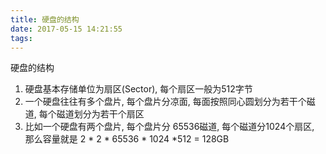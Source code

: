 ```yaml
---
title: 硬盘的结构
date: 2017-05-15 14:21:55
tags:
---
```

硬盘的结构

1. 硬盘基本存储单位为扇区(Sector), 每个扇区一般为512字节
2. 一个硬盘往往有多个盘片, 每个盘片分凉面, 每面按照同心圆划分为若干个磁道, 每个磁道划分为若干个扇区
3. 比如一个硬盘有两个盘片, 每个盘片分 65536磁道, 每个磁道分1024个扇区, 那么容量就是 2 * 2 * 65536 * 1024 *512 = 128GB

